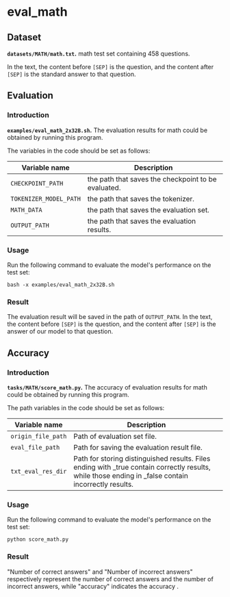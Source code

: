 # eval_math

## Dataset
**`datasets/MATH/math.txt`.** math test set containing 458 questions.

In the text, the content before `[SEP]` is the question, and the content after `[SEP]` is the standard answer to that question.

## Evaluation

### Introduction
**`examples/eval_math_2x32B.sh`.** The evaluation results for math could be obtained by running this program. 

The variables in the code should be set as follows: 

| Variable name               | Description          |
| ------------------- | --------------------------------------------- |
| `CHECKPOINT_PATH`    | the path that saves the checkpoint to be evaluated.       |
| `TOKENIZER_MODEL_PATH`    | the path that saves the tokenizer.                  |
| `MATH_DATA`    | the path that saves the evaluation set.                  |
| `OUTPUT_PATH`    | the path that saves the evaluation results.                  |

### Usage

Run the following command to evaluate the model's performance on the test set:
```
bash -x examples/eval_math_2x32B.sh
```

### Result
The evaluation result will be saved in the path of `OUTPUT_PATH`. In the text, the content before `[SEP]` is the question, and the content after `[SEP]` is the answer of our model to that question.

## Accuracy
### Introduction
**`tasks/MATH/score_math.py`.** The accuracy of evaluation results for math could be obtained by running this program.

The path variables in the code should be set as follows: 

| Variable name               | Description          |
| ------------------- | --------------------------------------------- |
| `origin_file_path`  | Path of evaluation set file.                 |
| `eval_file_path`    | Path for saving the evaluation result file.                  |
| `txt_eval_res_dir`  | Path for storing distinguished results. Files ending with _true contain correctly results, while those ending in _false contain incorrectly results. |

### Usage
Run the following command to evaluate the model's performance on the test set:
```
python score_math.py
```
### Result
"Number of correct answers" and "Number of incorrect answers" respectively represent the number of correct answers and the number of incorrect answers, while "accuracy" indicates the accuracy . 


